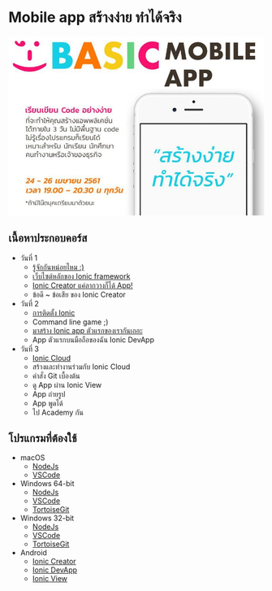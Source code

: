# Mobile app สร้างง่าย ทำได้จริง
![img](imgs/course.jpg)

## เนื้อหาประกอบคอร์ส
* วันที่ 1
    * [รู้จักกันหน่อยไหม :)](https://gitpitch.com/Sakul/ionic?p=day-1)
    * [เว็บไซต์หลักของ Ionic framework](https://ionicframework.com)
    * [Ionic Creator แค่ลากวางก็ได้ App!](https://creator.ionic.io)
    * ข้อดี ~ ข้อเสีย ของ Ionic Creator
* วันที่ 2
    * [การติดตั้ง Ionic](installing-ionic.md)
    * Command line game ;)
    * [มาสร้าง Ionic app ตัวแรกของเรากันเถอะ](turotial-ionic.md)
    * App ตัวแรกบนมือถือของฉัน Ionic DevApp
* วันที่ 3
    * [Ionic Cloud](https://dashboard.ionicframework.com)
    * สร้างและทำงานร่วมกับ Ionic Cloud
    * คำสั่ง Git เบื้องต้น
    * ดู App ผ่าน Ionic View
    * App ถ่ายรูป
    * App พูดได้
    * ไป Academy กัน

## โปรแกรมที่ต้องใช้
* macOS
    * [NodeJs](https://nodejs.org/dist/v8.11.1/node-v8.11.1-x64.msi)
    * [VSCode](https://go.microsoft.com/fwlink/?Linkid=620882)
* Windows 64-bit
    * [NodeJs](https://nodejs.org/dist/v8.11.1/node-v8.11.1-x64.msi)
    * [VSCode](https://go.microsoft.com/fwlink/?Linkid=852157)
    * [TortoiseGit](https://download.tortoisegit.org/tgit/2.6.0.0/TortoiseGit-2.6.0.0-64bit.msi)
* Windows 32-bit
    * [NodeJs](https://nodejs.org/dist/v8.11.1/node-v8.11.1-x64.msi)
    * [VSCode](https://go.microsoft.com/fwlink/?Linkid=623230)
    * [TortoiseGit](https://download.tortoisegit.org/tgit/2.6.0.0/TortoiseGit-2.6.0.0-32bit.msi)
* Android
    * [Ionic Creator](https://play.google.com/store/apps/details?id=io.ionic.creator)
    * [Ionic DevApp](https://play.google.com/store/apps/details?id=io.ionic.devapp)
    * [Ionic View](https://play.google.com/store/apps/details?id=com.ionicframework.view)
